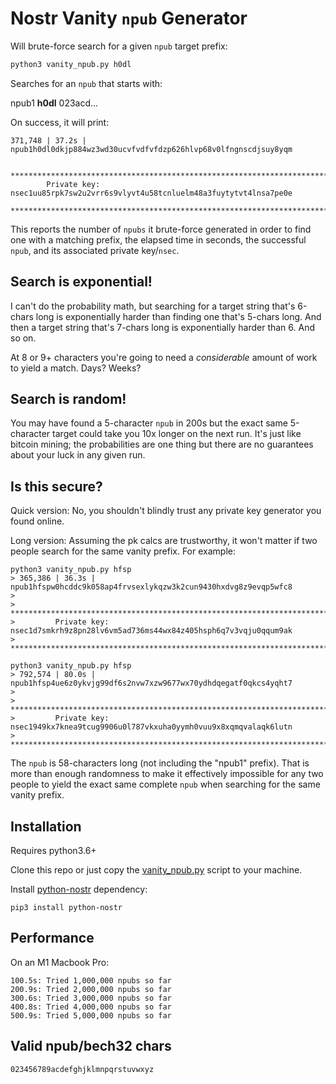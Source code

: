 # Nostr Vanity `npub` Generator

Will brute-force search for a given `npub` target prefix:

```bash
python3 vanity_npub.py h0dl
```

Searches for an `npub` that starts with:

npub1 <b>h0dl</b> 023acd...

On success, it will print:
```
371,748 | 37.2s | npub1h0dl0dkjp884wz3wd30ucvfvdfvfdzp626hlvp68v0lfngnscdjsuy8yqm

        ****************************************************************************
        Private key: nsec1uu85rpk7sw2u2vrr6s9vlyvt4u58tcnluelm48a3fuytytvt4lnsa7pe0e
        ****************************************************************************
```

This reports the number of `npubs` it brute-force generated in order to find one with a matching prefix, the elapsed time in seconds, the successful `npub`, and its associated private key/`nsec`.

## Search is exponential!
I can't do the probability math, but searching for a target string that's 6-chars long is exponentially harder than finding one that's 5-chars long. And then a target string that's 7-chars long is exponentially harder than 6. And so on.

At 8 or 9+ characters you're going to need a *considerable* amount of work to yield a match. Days? Weeks?

## Search is random!
You may have found a 5-character `npub` in 200s but the exact same 5-character target could take you 10x longer on the next run. It's just like bitcoin mining; the probabilities are one thing but there are no guarantees about your luck in any given run.

## Is this secure?
Quick version: No, you shouldn't blindly trust any private key generator you found online.

Long version: Assuming the pk calcs are trustworthy, it won't matter if two people search for the same vanity prefix. For example:

```
python3 vanity_npub.py hfsp
> 365,386 | 36.3s | npub1hfspw0hcddc9k058ap4frvsexlykqzw3k2cun9430hxdvg8z9evqp5wfc8
>
>         ****************************************************************************
>         Private key: nsec1d7smkrh9z8pn28lv6vm5ad736ms44wx84z405hsph6q7v3vqju0qqum9ak
>         ****************************************************************************

python3 vanity_npub.py hfsp
> 792,574 | 80.0s | npub1hfsp4ue6z0ykvjg99df6s2nvw7xzw9677wx70ydhdqegatf0qkcs4yqht7
>
>         ****************************************************************************
>         Private key: nsec1949kx7knea9tcug9906u0l787vkxuha0yymh0vuu9x8xqmqvalaqk6lutn
>         ****************************************************************************
```

The `npub` is 58-characters long (not including the "npub1" prefix). That is more than enough randomness to make it effectively impossible for any two people to yield the exact same complete `npub` when searching for the same vanity prefix.

## Installation
Requires python3.6+

Clone this repo or just copy the [vanity_npub.py](vanity_npub.py) script to your machine.

Install [python-nostr](https://github.com/jeffthibault/python-nostr) dependency:
```
pip3 install python-nostr
```

## Performance
On an M1 Macbook Pro:
```
100.5s: Tried 1,000,000 npubs so far
200.9s: Tried 2,000,000 npubs so far
300.6s: Tried 3,000,000 npubs so far
400.8s: Tried 4,000,000 npubs so far
500.9s: Tried 5,000,000 npubs so far
```

## Valid npub/bech32 chars
```
023456789acdefghjklmnpqrstuvwxyz
```
